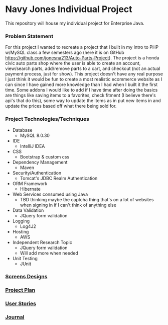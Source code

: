 # Navy Jones Individual Project

This repository will house my individual project for Enterprise Java.

### Problem Statement
For this project I wanted to recreate a project that I built in my Intro
to PHP w/MySQL class a few semesters ago (here it is on GitHub https://github.com/jonesna213/Auto-Parts-Project). 
The project is a honda civic auto parts shop where the user is able to create an account, view/search parts, 
add/remove parts to a cart, and checkout (not an actual payment process, just for show). This project
doesn't have any real purpose I just think it would be fun to create a most realistic ecommerce
website as I can since I have gained more knowledge than I had when I built it the first time.
Some addons I would like to add if I have time after doing the basics are things like saving items
to a favorites, check fitment (I believe there's api's that do this), some way to update the items
as in put new items in and update the prices based off what there being sold for.


### Project Technologies/Techniques
 * Database
   * MySQL 8.0.30
 * IDE
   * IntelliJ IDEA
 * CSS
   * Bootstrap & custom css
 * Dependency Management
   * Maven
 * Security/Authentication
   * Tomcat's JDBC Realm Authentication
 * ORM Framework
   * Hibernate
 * Web Services consumed using Java
   * TBD thinking maybe the captcha thing that's on a lot of websites when signing in if 
     I can't think of anything else
 * Data Validation
   * JQuery form validation
 * Logging
   * Log4J2
 * Hosting
   * AWS
 * Independent Research Topic
   * JQuery form validation
   * Will add more when needed
 * Unit Testing
   * JUnit

### [Screens Designs](DesignDocuments/ScreenDesign.md)
### [Project Plan](DesignDocuments/ProjectPlan.md)
### [User Stories](DesignDocuments/UserStories.md)
### [Journal](Journal.md)